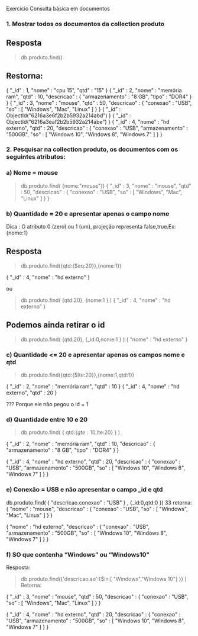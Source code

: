 Exercício Consulta básica em documentos

### 1. Mostrar todos os documentos da collection produto
## Resposta 
> db.produto.find()
## Restorna:
{ "_id" : 1, "nome" : "cpu 15", "qtd" : "15" }
{ "_id" : 2, "nome" : "memória ram", "qtd" : 10, "descricao" : { "armazenamento" : "8 GB", "tipo" : "DOR4" } }
{ "_id" : 3, "nome" : "mouse", "qtd" : 50, "descricao" : { "conexao" : "USB", "so" : [ "Windows", "Mac", "Linux" ] } }
{ "_id" : ObjectId("6216a3e6f2b2b5932a214abd") }
{ "_id" : ObjectId("6216a3eaf2b2b5932a214abe") }
{ "_id" : 4, "nome" : "hd externo", "qtd" : 20, "descricao" : { "conexao" : "USB", "armazenamento" : "500GB", "so" : [ "Windows 10", "Windows 8", "Windows 7" ] } }
>


### 2. Pesquisar na collection produto, os documentos com os seguintes atributos:
### a) Nome = mouse
> db.produto.find(
    {nome:"mouse"}) {
          "_id" : 3, "nome" : "mouse", "qtd" : 50,
           "descricao" : { "conexao" : "USB", "so" :
            [ "Windows", "Mac", "Linux" ] } }
>
### b) Quantidade = 20 e apresentar apenas o campo nome
Dica : O atributo 0 (zero) ou 1 (um), projeção representa false,true.Ex:{nome:1}   
## Resposta 
> db.produto.find({qtd:{$eq:20}},{nome:1})

{ "_id" : 4, "nome" : "hd externo" }
>
ou 
> db.produto.find( {qtd:20}, {nome:1 } )
{ "_id" : 4, "nome" : "hd externo" }

## Podemos ainda retirar o id
> db.produto.find( {qtd:20}, {_id:0,nome:1 } )
{ "nome" : "hd externo" }

### c) Quantidade <= 20 e apresentar apenas os campos nome e qtd

> db.produto.find({qtd:{$lte:20}},{nome:1,qtd:1})

{ "_id" : 2, "nome" : "memória ram", "qtd" : 10 }
{ "_id" : 4, "nome" : "hd externo", "qtd" : 20 }
>
??? Porque ele não pegou o id = 1

### d) Quantidade entre 10 e 20
> db.produto.find( { qtd:{$gte: 10,$lte:20} } )

{ "_id" : 2, "nome" : "memória ram", "qtd" : 10, "descricao" : { "armazenamento" : "8 GB", "tipo" : "DOR4" } }

{ "_id" : 4, "nome" : "hd externo", "qtd" : 20, "descricao" : { "conexao" : "USB", "armazenamento" : "500GB", "so" : [ "Windows 10", "Windows 8", "Windows 7" ] } }
>

### e) Conexão = USB e não apresentar o campo _id e qtd
 db.produto.find( {   "descricao.conexao" : "USB" } , {_id:0,qtd:0 })
33 retorna: 
{ "nome" : "mouse", "descricao" : { "conexao" : "USB", "so" : [ "Windows", "Mac", "Linux" ] } }

{ "nome" : "hd externo", "descricao" : { "conexao" : "USB", "armazenamento" : "500GB", "so" : [ "Windows 10", "Windows 8", "Windows 7" ] } }
>
### f) SO que contenha “Windows” ou “Windows10"
Resposta:
> db.produto.find({'descricao.so':{$in:[ "Windows","Windows 10"] }} )
Retorna:

{ "_id" : 3, "nome" : "mouse", "qtd" : 50, "descricao" : { "conexao" : "USB", "so" : [ "Windows", "Mac", "Linux" ] } }

{ "_id" : 4, "nome" : "hd externo", "qtd" : 20, "descricao" : { "conexao" : "USB", "armazenamento" : "500GB", "so" : [ "Windows 10", "Windows 8", "Windows 7" ] } }
>

